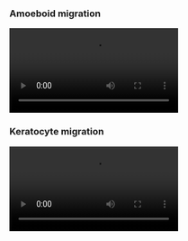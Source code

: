 ### Amoeboid migration

![POS](https://user-images.githubusercontent.com/32569659/113597680-5b5da500-963c-11eb-8c1d-ba5748cad9c3.mp4)

### Keratocyte migration
![POS](https://user-images.githubusercontent.com/32569659/113597687-5e589580-963c-11eb-8f96-deb49c5ad054.mp4)

